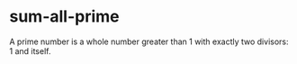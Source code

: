 # sum-all-prime
A prime number is a whole number greater than 1 with exactly two divisors: 1 and itself.
